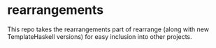 # rearrangements

This repo takes the rearrangements part of rearrange (along with new TemplateHaskell versions) for easy inclusion into other projects.
